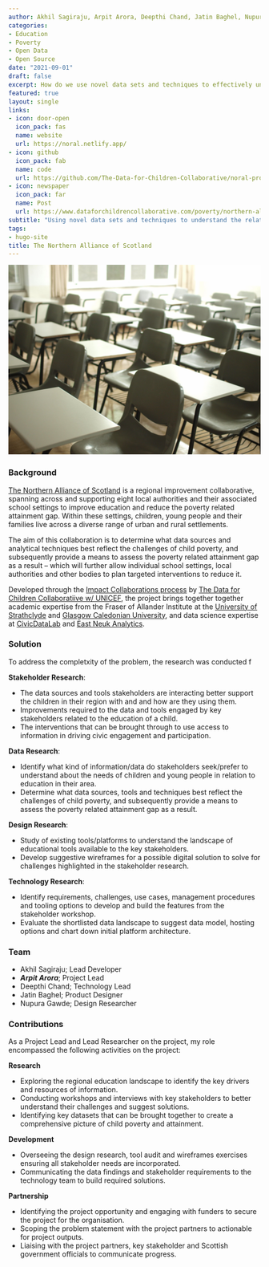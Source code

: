 ```yaml
---
author: Akhil Sagiraju, Arpit Arora, Deepthi Chand, Jatin Baghel, Nupura Gawde
categories:
- Education
- Poverty
- Open Data
- Open Source
date: "2021-09-01"
draft: false
excerpt: How do we use novel data sets and techniques to effectively understand the impact of child poverty on education within urban and rural contexts?
featured: true
layout: single
links:
- icon: door-open
  icon_pack: fas
  name: website
  url: https://noral.netlify.app/
- icon: github
  icon_pack: fab
  name: code
  url: https://github.com/The-Data-for-Children-Collaborative/noral-project
- icon: newspaper
  icon_pack: far
  name: Post
  url: https://www.dataforchildrencollaborative.com/poverty/northern-alliance
subtitle: "Using novel data sets and techniques to understand the relationship poverty and attainment rate for children."
tags:
- hugo-site
title: The Northern Alliance of Scotland
---
```


![](featured-hex.png)

### Background

[The Northern Alliance of Scotland](https://northernalliance.scot/) is a regional improvement collaborative, spanning across and supporting eight local authorities and their associated school settings to improve education and reduce the poverty related attainment gap. Within these settings, children, young people and their families live across a diverse range of urban and rural settlements.

The aim of this collaboration is to determine what data sources and analytical techniques best reflect the challenges of child poverty, and subsequently provide a means to assess the poverty related attainment gap as a result – which will further allow individual school settings, local authorities and other bodies to plan targeted interventions to reduce it.

Developed through the [Impact Collaborations process](https://www.dataforchildrencollaborative.com/impact-collaborations-1) by [The Data for Children Collaboratiive w/ UNICEF](https://www.dataforchildrencollaborative.com/), the project brings together together academic expertise from the Fraser of Allander Institute at the [University of Strathclyde](https://www.strath.ac.uk/business/economics/fraserofallanderinstitute/) and [Glasgow Caledonian University](https://www.gcu.ac.uk/), and data science expertise at [CivicDataLab](https://civicdatalab.in/) and [East Neuk Analytics](https://eastneukanalytics.com/).

### Solution

To address the completxity of the problem, the research was conducted f

**Stakeholder Research**:
- The data sources and tools stakeholders are interacting better support the children in their region with and and how are they using them.
- Improvements required to the data and tools engaged by key stakeholders related to the education of a child. 
- The interventions that can be brought through to use access to information in driving civic engagement and participation.

**Data Research**: 
- Identify what kind of information/data do stakeholders seek/prefer to understand about the needs of children and young people in relation to education in their area.
- Determine what data sources, tools and techniques best reflect the challenges of child poverty, and subsequently provide a means to assess the poverty related attainment gap as a result.

**Design Research**:
- Study of existing tools/platforms to understand the landscape of educational tools available to the key stakeholders.
- Develop suggestive wireframes for a possible digital solution to solve for challenges highlighted in the stakeholder research.

**Technology Research**:
- Identify requirements, challenges, use cases, management procedures and tooling options to develop and build the features from the stakeholder workshop.
- Evaluate the shortlisted data landscape to suggest data model, hosting options and chart down initial platform architecture.

### Team

- Akhil Sagiraju; Lead Developer
- **_Arpit Arora_**; Project Lead
- Deepthi Chand; Technology Lead
- Jatin Baghel; Product Designer
- Nupura Gawde; Design Researcher

### Contributions

As a Project Lead and Lead Researcher on the project, my role encompassed the following activities on the project:

**Research**
- Exploring the regional education landscape to identify the key drivers and resources of information.
- Conducting workshops and interviews with key stakeholders to better understand their challenges and suggest solutions.
- Identifying key datasets that can be brought together to create a comprehensive picture of child poverty and attainment.

**Development**
- Overseeing the design research, tool audit and wireframes exercises ensuring all stakeholder needs are incorporated.
- Communicating the data findings and stakeholder requirements to the technology team to build required solutions.

**Partnership**
- Identifying the project opportunity and engaging with funders to secure the project for the organisation.
- Scoping the problem statement with the project partners to actionable for project outputs.
- Liaising with the project partners, key stakeholder and Scottish government officials to communicate progress.
